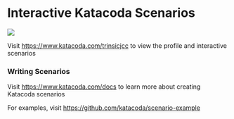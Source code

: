 # Interactive Katacoda Scenarios

[![](http://shields.katacoda.com/katacoda/trinsicjcc/count.svg)](https://www.katacoda.com/trinsicjcc "Get your profile on Katacoda.com")

Visit https://www.katacoda.com/trinsicjcc to view the profile and interactive scenarios

### Writing Scenarios
Visit https://www.katacoda.com/docs to learn more about creating Katacoda scenarios

For examples, visit https://github.com/katacoda/scenario-example
